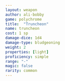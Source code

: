 ```yaml
---
layout: weapon
author: ali-bobby
game: polychrome
title:  "Truncheon"
name: truncheon
cost: 1 sp
damage-dice: 1d4
damage-type: bludgeoning
weight: 2
properties: [light]
proficiency: simple
range: "-"
magic: false
rarity: common
---
```

